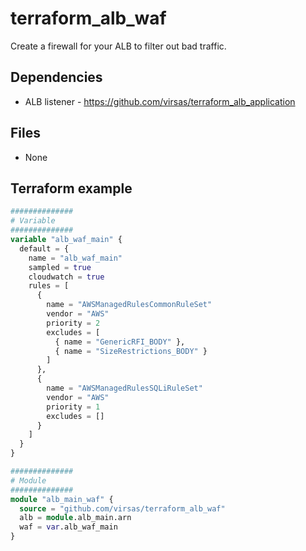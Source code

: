# terraform_alb_waf

Create a firewall for your ALB to filter out bad traffic.

##  Dependencies

- ALB listener - <https://github.com/virsas/terraform_alb_application>

## Files

- None

## Terraform example

``` terraform
##############
# Variable
##############
variable "alb_waf_main" {
  default = {
    name = "alb_waf_main"
    sampled = true
    cloudwatch = true
    rules = [
      { 
        name = "AWSManagedRulesCommonRuleSet"
        vendor = "AWS"
        priority = 2
        excludes = [
          { name = "GenericRFI_BODY" },
          { name = "SizeRestrictions_BODY" }
        ]
      },
      {
        name = "AWSManagedRulesSQLiRuleSet"
        vendor = "AWS"
        priority = 1
        excludes = []
      }
    ]
  }
}

##############
# Module
##############
module "alb_main_waf" {
  source = "github.com/virsas/terraform_alb_waf"
  alb = module.alb_main.arn
  waf = var.alb_waf_main
}
```
